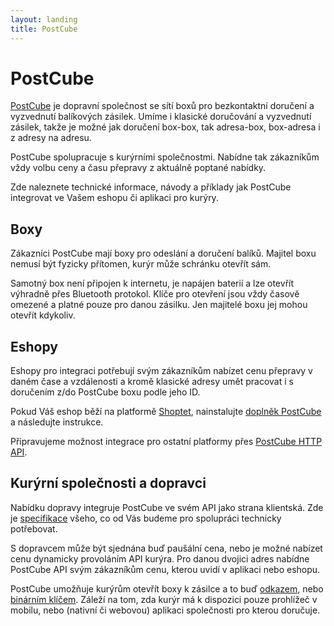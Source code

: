 ```yaml
---
layout: landing
title: PostCube
---
```


# PostCube
[PostCube](https://postcube.cz/) je dopravní společnost se sítí boxů pro bezkontaktní doručení a vyzvednutí
balíkových zásilek. Umíme i klasické doručování a vyzvednutí zásilek, takže je možné jak doručení box-box,
tak adresa-box, box-adresa i z adresy na adresu.

PostCube spolupracuje s kurýrními společnostmi. Nabídne tak zákazníkům vždy volbu ceny a času přepravy z aktuálně
poptané nabídky.

Zde naleznete technické informace, návody a příklady jak PostCube integrovat ve Vašem eshopu či aplikaci pro kurýry. 

## Boxy
Zákazníci PostCube mají boxy pro odeslání a doručení balíků. Majitel boxu nemusí být fyzicky přítomen, kurýr může
schránku otevřít sám.

Samotný box není připojen k internetu, je napájen baterií a lze otevřít výhradně přes Bluetooth protokol. Klíče pro
otevření jsou vždy časově omezené a platné pouze pro danou zásilku. Jen majitelé boxu jej mohou otevřít kdykoliv.

## Eshopy
Eshopy pro integraci potřebují svým zákazníkům nabízet cenu přepravy v daném čase a vzdálenosti a kromě klasické adresy
umět pracovat i s doručením z/do PostCube boxu podle jeho ID.

Pokud Váš eshop běží na platformě [Shoptet](https://www.shoptet.cz),
nainstalujte [doplněk PostCube](https://doplnky.shoptet.cz/postcube) a následujte instrukce.

Připravujeme možnost integrace pro ostatní platformy přes [PostCube HTTP API](https://docs.postcube.cz/docs/api/).

## Kurýrní společnosti a dopravci
Nabídku dopravy integruje PostCube ve svém API jako strana klientská. Zde je
[specifikace](https://docs.postcube.cz/docs/kuryri/) všeho, co od Vás budeme pro spolupráci technicky potřebovat.

S dopravcem může být sjednána buď paušální cena, nebo je možné nabízet cenu dynamicky provoláním API kurýra.
Pro danou dvojici adres nabídne PostCube API svým zákazníkům cenu, kterou uvidí v aplikaci nebo eshopu.

PostCube umožňuje kurýrům otevřít boxy k zásilce a to buď [odkazem](https://docs.postcube.cz/docs/kuryri/odkaz.html),
nebo [binárním klíčem](https://docs.postcube.cz/docs/kuryri/klic.html). Záleží na tom, zda kurýr má k dispozici pouze
prohlížeč v mobilu, nebo (nativní či webovou) aplikaci společnosti pro kterou doručuje.

